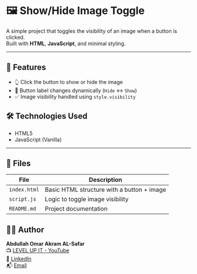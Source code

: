 # 🖼️ Show/Hide Image Toggle

A simple project that toggles the visibility of an image when a button is clicked.  
Built with **HTML**, **JavaScript**, and minimal styling.

---

## 🧠 Features

- 👆 Click the button to show or hide the image
- 🔄 Button label changes dynamically (`Hide` ↔ `Show`)
- ✅ Image visibility handled using `style.visibility`

## 🛠️ Technologies Used

- HTML5
- JavaScript (Vanilla)

---

## 📂 Files

| File         | Description                             |
|--------------|-----------------------------------------|
| `index.html` | Basic HTML structure with a button + image |
| `script.js`  | Logic to toggle image visibility        |
| `README.md`  | Project documentation                   |

## 👨‍💻 Author

**Abdullah Omar Akram AL-Safar**  
📺 [LEVEL UP IT - YouTube](https://www.youtube.com/@LEVEL_UP_IT)  
🔗 [LinkedIn](https://www.linkedin.com/in/abdullah-omar-2a552834b)  
📬 [Email](mailto:abodyalsafar2009@gmail.com)
